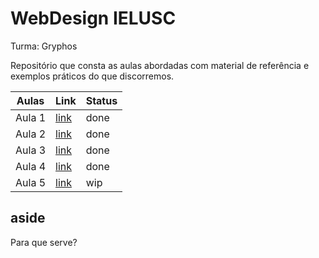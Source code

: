 # WebDesign IELUSC 
Turma: Gryphos

Repositório que consta as aulas abordadas com material de referência e exemplos práticos do que discorremos.

  Aulas |   Link   | Status 
 ------ | -----    | ------ |
 Aula 1 | [link]() |  done  | 
 Aula 2 | [link]() |  done  | 
 Aula 3 | [link]() |  done  | 
 Aula 4 | [link]() |  done  | 
 Aula 5 | [link]() |  wip   | 



## aside

Para que serve? 

